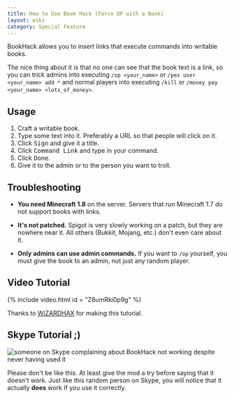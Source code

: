 ```yaml
---
title: How to Use Book Hack (Force OP with a Book)
layout: wiki
category: Special Feature
---
```

BookHack allows you to insert links that execute commands into writable books.

The nice thing about it is that no one can see that the book text is a link, so you can trick admins into executing `/op <your_name>` or `/pex user <your_name> add *` and normal players into executing `/kill` or `/money pay <your_name> <lots_of_money>`.

## Usage
1. Craft a writable book.
2. Type some text into it. Preferably a URL so that people will click on it.
3. Click <kbd>Sign</kbd> and give it a title.
4. Click <kbd>Command Link</kbd> and type in your command.
5. Click <kbd>Done</kbd>.
6. Give it to the admin or to the person you want to troll.

## Troubleshooting
- **You need Minecraft 1.8** on the server. Servers that run Minecraft 1.7 do not support books with links.

- **It's not patched.** Spigot is very slowly working on a patch, but they are nowhere near it. All others (Bukkit, Mojang, etc.) don't even care about it.

- **Only admins can use admin commands.** If you want to `/op` yourself, you must give the book to an admin, not just any random player.

## Video Tutorial

{% include video.html id = "Z8umRki0p9g" %}

Thanks to [WiZARDHAX](https://www.youtube.com/user/wizardhaxtube) for making this tutorial.

## Skype Tutorial ;)
![someone on Skype complaining about BookHack not working despite never having used it](https://cloud.githubusercontent.com/assets/10100202/7282607/62dfc2c2-e931-11e4-8181-ba33f477849f.jpg)

Please don't be like this. At least give the mod a try before saying that it doesn't work. Just like this random person on Skype, you will notice that it actually **does** work if you use it correctly.
